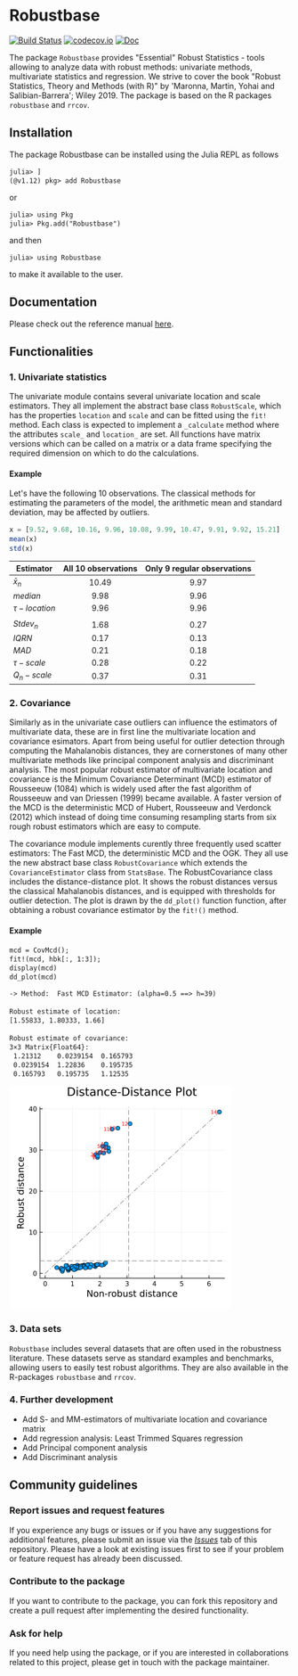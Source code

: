 # Robustbase

[![Build Status](https://github.com/valentint/Robustbase.jl/actions/workflows/CI.yml/badge.svg?branch=main)](https://github.com/valentint/Robustbase.jl/actions/workflows/CI.yml?query=branch%3Amain)
[![codecov.io](http://codecov.io/github/valentint/Robustbase.jl/coverage.svg?branch=main)](http://codecov.io/github/valentint/Robustbase.jl?branch=main)
[![Doc](https://img.shields.io/badge/docs-dev-blue.svg)](https://valentint.github.io/Robustbase.jl/dev/)

<!-- ![](README-logo.png) -->

The package `Robustbase` provides "Essential" Robust Statistics - tools allowing to analyze data with robust methods: univariate methods, multivariate statistics and regression. We strive to cover the book "Robust Statistics, Theory and Methods (with R)" by 'Maronna, Martin, Yohai and Salibian-Barrera'; Wiley 2019. The package is based on the R packages `robustbase` and `rrcov`.

## Installation

The package Robustbase can be installed using the Julia REPL as follows

```
julia> ]
(@v1.12) pkg> add Robustbase
```

or

```
julia> using Pkg
julia> Pkg.add("Robustbase")
```

and then

```
julia> using Robustbase
```
to make it available to the user.

## Documentation
Please check out the reference manual [here](https://valentint.github.io/Robustbase.jl/dev/).

## Functionalities

### 1. Univariate statistics
The univariate module contains several univariate location and scale estimators. 
They all implement the abstract base class `RobustScale`, which has
the properties `location` and `scale` and can be fitted using the `fit!` method. Each 
class is expected to implement a `_calculate` method where the attributes `scale_` and
`location_` are set.
All functions have matrix versions which can be called on a matrix or a data frame
specifying the required dimension on which to do the calculations.

#### Example 
Let's have the following 10 observations. The classical methods for estimating 
the parameters of the model, the arithmetic mean and standard deviation, may be
affected by outliers.
```julia
x = [9.52, 9.68, 10.16, 9.96, 10.08, 9.99, 10.47, 9.91, 9.92, 15.21]
mean(x)
std(x)
```
|Estimator      |All 10 observations| Only 9 regular observations |
|---------------|:-----------------:|:---------------------------:|
|$\bar x_n$     |10.49              |9.97                         |
|$median$       |9.98               |9.96                         |
|$\tau-location$|9.96               |9.96                         |
|               |                   |                             |
|$Stdev_n$      |1.68               |0.27                         |
|$IQRN$         |0.17               |0.13                         |
|$MAD$          |0.21               |0.18                         |
|$\tau-scale$   |0.28               |0.22                         |
|$Q_n-scale$    |0.37               |0.31                         |
 
### 2. Covariance
Similarly as in the univariate case outliers can influence the 
estimators of multivariate data, these are in first line the 
multivariate location and covariance esimators. Apart from 
being useful for outlier detection through computing the Mahalanobis distances,
they are cornerstones of many other multivariate methods 
like principal component analysis and discriminant analysis.
The most popular robust estimator of multivariate location 
and covariance is the Minimum Covariance Determinant (MCD) 
estimator of Rousseeuw (1084) which is widely used 
after the fast algorithm of Rousseeuw and van Driessen (1999) became 
available. A faster version of the MCD is the deterministic MCD of 
Hubert, Rousseeuw and Verdonck (2012) which instead of doing 
time consuming resampling starts from six rough robust 
estimators which are easy to compute. 

The covariance module implements curently three frequently 
used scatter estimators: The Fast MCD, the deterministic MCD and the OGK.
They all use the new abstract base class `RobustCovariance`
which extends the `CovarianceEstimator` class from `StatsBase`.
The RobustCovariance class includes the distance-distance plot. 
It shows the robust distances versus the classical Mahalanobis 
distances, and is equipped with thresholds for outlier detection.
The plot is drawn by the `dd_plot()` function
function, after obtaining a robust covariance estimator by the `fit!()` 
method.

#### Example

```{julia}
mcd = CovMcd();
fit!(mcd, hbk[:, 1:3]);
display(mcd)
dd_plot(mcd)
```
```
-> Method:  Fast MCD Estimator: (alpha=0.5 ==> h=39)

Robust estimate of location:
[1.55833, 1.80333, 1.66]

Robust estimate of covariance:
3×3 Matrix{Float64}:
 1.21312    0.0239154  0.165793
 0.0239154  1.22836    0.195735
 0.165793   0.195735   1.12535
```
![](dd_plot.png)<!-- -->

### 3. Data sets
`Robustbase` includes several datasets that are often used in the robustness literature.
These datasets serve as standard examples and benchmarks, allowing users to easily test
robust algorithms. They are also available in the R-packages `robustbase` and `rrcov`.

### 4. Further development
- Add S- and MM-estimators of multivariate location and covariance matrix
- Add regression analysis: Least Trimmed Squares regression
- Add Principal component analysis
- Add Discriminant analysis

## Community guidelines

### Report issues and request features

If you experience any bugs or issues or if you have any suggestions for
additional features, please submit an issue via the
[*Issues*](https://github.com/valentint/Robustbase.jl/issues) tab of this
repository. Please have a look at existing issues first to see if your
problem or feature request has already been discussed.

### Contribute to the package

If you want to contribute to the package, you can fork this repository
and create a pull request after implementing the desired functionality.

### Ask for help

If you need help using the package, or if you are interested in
collaborations related to this project, please get in touch with the
package maintainer.
